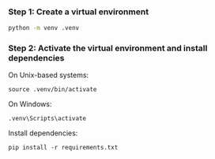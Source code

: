 ### Step 1: Create a virtual environment
```sh
python -m venv .venv
```
### Step 2: Activate the virtual environment and install dependencies
On Unix-based systems:
```
source .venv/bin/activate
```
On Windows:
```
.venv\Scripts\activate
```
Install dependencies:
```
pip install -r requirements.txt
```